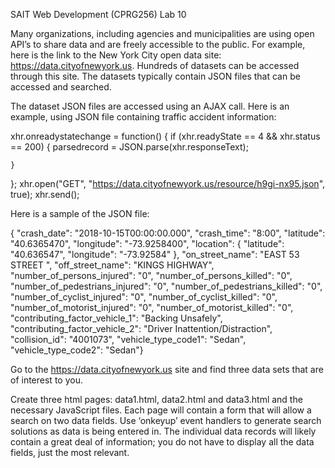 SAIT Web Development (CPRG256) Lab 10

Many organizations, including agencies and municipalities are using open API’s to share data and are freely accessible to the public. For example, here is the link to the New York City open data site: https://data.cityofnewyork.us. Hundreds of datasets can be accessed through this site. The datasets typically contain JSON files that can be accessed and searched.

The dataset JSON files are accessed using an AJAX call. Here is an example, using JSON file containing traffic accident information:

xhr.onreadystatechange = function() {
    if (xhr.readyState == 4 && xhr.status == 200) {
     parsedrecord = JSON.parse(xhr.responseText);
      
    }
  };
  xhr.open("GET", "https://data.cityofnewyork.us/resource/h9gi-nx95.json", true);
  xhr.send();

Here is a sample of the JSON file:

{
        "crash_date": "2018-10-15T00:00:00.000",
        "crash_time": "8:00",
        "latitude": "40.6365470",
        "longitude": "-73.9258400",
        "location": {
            "latitude": "40.636547",
            "longitude": "-73.92584"
        },
        "on_street_name": "EAST 53 STREET                  ",
        "off_street_name": "KINGS HIGHWAY",
        "number_of_persons_injured": "0",
        "number_of_persons_killed": "0",
        "number_of_pedestrians_injured": "0",
        "number_of_pedestrians_killed": "0",
        "number_of_cyclist_injured": "0",
        "number_of_cyclist_killed": "0",
        "number_of_motorist_injured": "0",
        "number_of_motorist_killed": "0",
        "contributing_factor_vehicle_1": "Backing Unsafely",
        "contributing_factor_vehicle_2": "Driver Inattention/Distraction",
        "collision_id": "4001073",
        "vehicle_type_code1": "Sedan",
        "vehicle_type_code2": "Sedan"}

Go to the https://data.cityofnewyork.us site and find three data sets that are of interest to you.

Create three html pages: data1.html, data2.html and data3.html and the necessary JavaScript files. Each page will contain a form that will allow a search on two data fields. Use ‘onkeyup’ event handlers to generate search solutions as data is being entered in. The individual data records will likely contain a great deal of information; you do not have to display all the data fields, just the most relevant.
